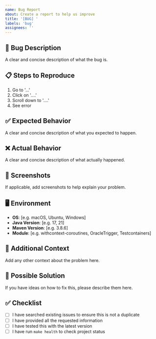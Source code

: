 ```yaml
---
name: Bug Report
about: Create a report to help us improve
title: '[BUG] '
labels: 'bug'
assignees: ''
---
```


## 🐛 Bug Description
A clear and concise description of what the bug is.

## 📋 Steps to Reproduce
1. Go to '...'
2. Click on '....'
3. Scroll down to '....'
4. See error

## ✅ Expected Behavior
A clear and concise description of what you expected to happen.

## ❌ Actual Behavior
A clear and concise description of what actually happened.

## 📸 Screenshots
If applicable, add screenshots to help explain your problem.

## 🖥️ Environment
- **OS**: [e.g. macOS, Ubuntu, Windows]
- **Java Version**: [e.g. 17, 21]
- **Maven Version**: [e.g. 3.8.6]
- **Module**: [e.g. withcontext-coroutines, OracleTrigger, Testcontainers]

## 📝 Additional Context
Add any other context about the problem here.

## 🔧 Possible Solution
If you have ideas on how to fix this, please describe them here.

## ✅ Checklist
- [ ] I have searched existing issues to ensure this is not a duplicate
- [ ] I have provided all the requested information
- [ ] I have tested this with the latest version
- [ ] I have run `make health` to check project status